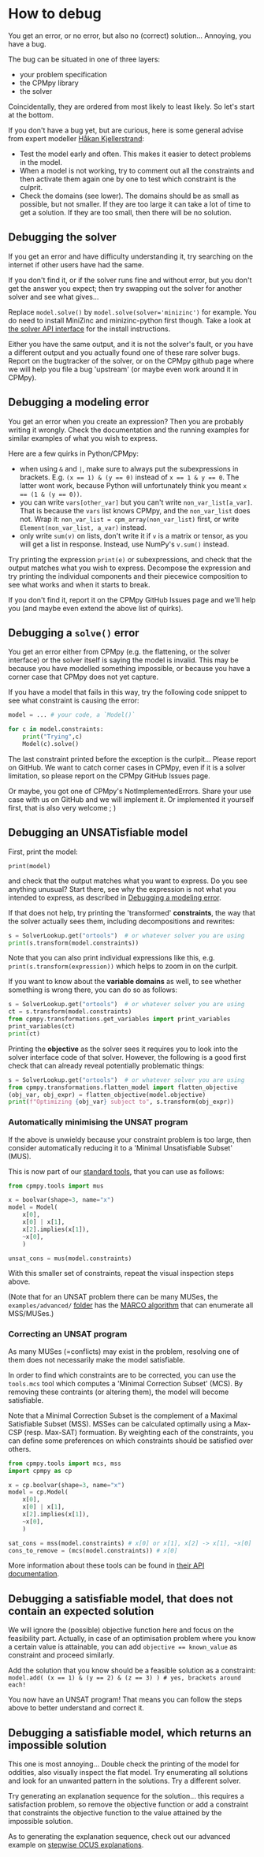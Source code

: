 # How to debug

You get an error, or no error, but also no (correct) solution... Annoying, you have a bug.

The bug can be situated in one of three layers:
- your problem specification
- the CPMpy library
- the solver

Coincidentally, they are ordered from most likely to least likely. So let's start at the bottom.

If you don't have a bug yet, but are curious, here is some general advise from expert modeller [Håkan Kjellerstrand](http://www.hakank.org/):
- Test the model early and often. This makes it easier to detect problems in the model.
- When a model is not working, try to comment out all the constraints and then activate them again one by one to test which constraint is the culprit.
- Check the domains (see lower). The domains should be as small as possible, but not smaller. If they are too large it can take a lot of time to get a solution. If they are too small, then there will be no solution.


## Debugging the solver

If you get an error and have difficulty understanding it, try searching on the internet if other users have had the same.

If you don't find it, or if the solver runs fine and without error, but you don't get the answer you expect; then try swapping out the solver for another solver and see what gives...

Replace `model.solve()` by `model.solve(solver='minizinc')` for example. You do need to install MiniZinc and minizinc-python first though. Take a look at [the solver API interface](api/solvers.html) for the install instructions. 

Either you have the same output, and it is not the solver's fault, or you have a different output and you actually found one of these rare solver bugs. Report on the bugtracker of the solver, or on the CPMpy github page where we will help you file a bug 'upstream' (or maybe even work around it in CPMpy).

## Debugging a modeling error

You get an error when you create an expression? Then you are probably writing it wrongly. Check the documentation and the running examples for similar examples of what you wish to express.

Here are a few quirks in Python/CPMpy:
  - when using `&` and `|`, make sure to always put the subexpressions in brackets. E.g. `(x == 1) & (y == 0)` instead of `x == 1 & y == 0`. The latter wont work, because Python will unfortunately think you meant `x == (1 & (y == 0))`.
  - you can write `vars[other_var]` but you can't write `non_var_list[a_var]`. That is because the `vars` list knows CPMpy, and the `non_var_list` does not. Wrap it: `non_var_list = cpm_array(non_var_list)` first, or write `Element(non_var_list, a_var)` instead.
  - only write `sum(v)` on lists, don't write it if `v` is a matrix or tensor, as you will get a list in response. Instead, use NumPy's `v.sum()` instead.

Try printing the expression `print(e)` or subexpressions, and check that the output matches what you wish to express. Decompose the expression and try printing the individual components and their piecewice composition to see what works and when it starts to break.

If you don't find it, report it on the CPMpy GitHub Issues page and we'll help you (and maybe even extend the above list of quirks).

## Debugging a `solve()` error

You get an error either from CPMpy (e.g. the flattening, or the solver interface) or the solver itself is saying the model is invalid. This may be because you have modelled something impossible, or because you have a corner case that CPMpy does not yet capture.

If you have a model that fails in this way, try the following code snippet to see what constraint is causing the error:

```python
model = ... # your code, a `Model()`

for c in model.constraints:
    print("Trying",c)
    Model(c).solve()
```

The last constraint printed before the exception is the curlpit... Please report on GitHub. We want to catch corner cases in CPMpy, even if it is a solver limitation, so please report on the CPMpy GitHub Issues page.

Or maybe, you got one of CPMpy's NotImplementedErrors. Share your use case with us on GitHub and we will implement it. Or implemented it yourself first, that is also very welcome ; )

## Debugging an UNSATisfiable model

First, print the model:

```print(model)```

and check that the output matches what you want to express. Do you see anything unusual? Start there, see why the expression is not what you intended to express, as described in [Debugging a modeling error](#debugging-a-modeling-error).

If that does not help, try printing the 'transformed' **constraints**, the way that the solver actually sees them, including decompositions and rewrites:

```python
s = SolverLookup.get("ortools")  # or whatever solver you are using
print(s.transform(model.constraints))
```

Note that you can also print individual expressions like this, e.g. `print(s.transform(expression))` which helps to zoom in on the curlpit.

If you want to know about the **variable domains** as well, to see whether something is wrong there, you can do so as follows:

```python
s = SolverLookup.get("ortools")  # or whatever solver you are using
ct = s.transform(model.constraints)
from cpmpy.transformations.get_variables import print_variables
print_variables(ct)
print(ct)
```

Printing the **objective** as the solver sees it requires you to look into the solver interface code of that solver. However, the following is a good first check that can already reveal potentially problematic things:

```python
s = SolverLookup.get("ortools")  # or whatever solver you are using
from cpmpy.transformations.flatten_model import flatten_objective
(obj_var, obj_expr) = flatten_objective(model.objective)
print(f"Optimizing {obj_var} subject to", s.transform(obj_expr))
``` 

### Automatically minimising the UNSAT program
If the above is unwieldy because your constraint problem is too large, then consider automatically reducing it to a 'Minimal Unsatisfiable Subset' (MUS).

This is now part of our [standard tools](api/tools.html), that you can use as follows:

```python
from cpmpy.tools import mus

x = boolvar(shape=3, name="x")
model = Model(
    x[0],
    x[0] | x[1],
    x[2].implies(x[1]),
    ~x[0],
    )

unsat_cons = mus(model.constraints)
```

With this smaller set of constraints, repeat the visual inspection steps above.

(Note that for an UNSAT problem there can be many MUSes, the `examples/advanced/` [folder](https://github.com/CPMpy/cpmpy/tree/master/examples/advanced) has the [MARCO algorithm](https://github.com/CPMpy/cpmpy/blob/master/examples/advanced/marco_musmss_enumeration.py) that can enumerate all MSS/MUSes.)

### Correcting an UNSAT program

As many MUSes (=conflicts) may exist in the problem, resolving one of them does not necessarily make the model satisfiable.

In order to find which constraints are to be corrected, you can use the `tools.mcs` tool which computes a 'Minimal Correction Subset' (MCS).
By removing these contraints (or altering them), the model will become satisfiable.

Note that a Minimal Correction Subset is the complement of a Maximal Satisfiable Subset (MSS).
MSSes can be calculated optimally using a Max-CSP (resp. Max-SAT) formuation.
By weighting each of the constraints, you can define some preferences on which constraints should be satisfied over others.

```python
from cpmpy.tools import mcs, mss
import cpmpy as cp

x = cp.boolvar(shape=3, name="x")
model = cp.Model(
    x[0],
    x[0] | x[1],
    x[2].implies(x[1]),
    ~x[0],
    )

sat_cons = mss(model.constraints) # x[0] or x[1], x[2] -> x[1], ~x[0]
cons_to_remove = (mcs(model.constraints)) # x[0]
```

More information about these tools can be found in [their API documentation](api/tools/explain.html).

## Debugging a satisfiable model, that does not contain an expected solution

We will ignore the (possible) objective function here and focus on the feasibility part. 
Actually, in case of an optimisation problem where you know a certain value is attainable, you can add `objective == known_value` as constraint and proceed similarly.

Add the solution that you know should be a feasible solution as a constraint:
`model.add( (x == 1) & (y == 2) & (z == 3) ) # yes, brackets around each!`

You now have an UNSAT program! That means you can follow the steps above to better understand and correct it.

## Debugging a satisfiable model, which returns an impossible solution

This one is most annoying... Double check the printing of the model for oddities, also visually inspect the flat model. Try enumerating all solutions and look for an unwanted pattern in the solutions. Try a different solver. 

Try generating an explanation sequence for the solution... this requires a satisfaction problem, so remove the objective function or add a constraint that constraints the objective function to the value attained by the impossible solution.

As to generating the explanation sequence, check out our advanced example on [stepwise OCUS explanations](https://github.com/CPMpy/cpmpy/blob/master/examples/advanced/ocus_explanations.py).

